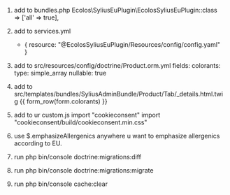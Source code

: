 1. add to bundles.php
    Ecolos\SyliusEuPlugin\EcolosSyliusEuPlugin::class => ['all' => true],
    
2. add to services.yml
      - { resource: "@EcolosSyliusEuPlugin/Resources/config/config.yaml" }

3. add to src/resources/config/doctrine/Product.orm.yml
    fields:
        colorants:
          type: simple_array
          nullable: true
4. add to src/templates/bundles/SyliusAdminBundle/Product/Tab/_details.html.twig
    {{ form_row(form.colorants) }}
    
5. add to ur custom.js 
    import "cookieconsent"
    import "cookieconsent/build/cookieconsent.min.css"
    
6. <script src="{{ asset('bundles/ecolossyliuseuplugin/ecolos-eu-plugin.js') }}"></script>
    use $.emphasizeAllergenics anywhere u want to emphasize allergenics according to EU.
    
7. run php bin/console doctrine:migrations:diff

8. run php bin/console doctrine:migrations:migrate

9. run php bin/console cache:clear
